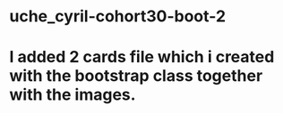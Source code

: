 # uche_cyril-cohort30-boot-2
# I added 2 cards file which i created with the bootstrap class together with the images.
